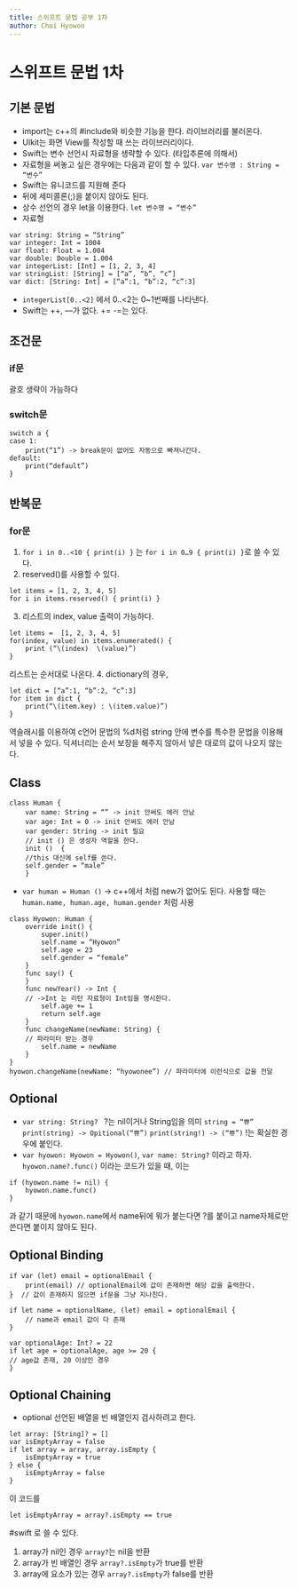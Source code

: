 ```yaml
---
title: 스위프트 문법 공부 1차
author: Choi Hyowon
---
```


# 스위프트 문법 1차
## 기본 문법
* import는 c++의 #include와 비슷한 기능을 한다. 라이브러리를 불러온다.
* UIkit는 화면 View를 작성할 때 쓰는 라이브러리이다.
* Swift는 변수 선언시 자료형을 생략할 수 있다. (타입추론에 의해서)
* 자료형을 써놓고 싶은 경우에는 다음과 같이 할 수 있다.
`var 변수명 : String = “변수”`
* Swift는 유니코드를 지원해 준다
* 뒤에 세미콜론(;)을 붙이지 않아도 된다.
* 상수 선언의 경우 let을 이용한다.
`let 변수명 = “변수”`
* 자료형
```
var string: String = “String”
var integer: Int = 1004
var float: Float = 1.004
var double: Double = 1.004
var integerList: [Int] = [1, 2, 3, 4]
var stringList: [String] = [“a”, “b”, “c”]
var dict: [String: Int] = [“a”:1, “b”:2, “c”:3]
```
* `integerList[0..<2]` 에서 0..<2는 0~1번째를 나타낸다.
* Swift는 ++, —가 없다. += -=는 있다.

## 조건문
### if문
괄호 생략이 가능하다
### switch문
```
switch a {
case 1:
	print(“1”) -> break문이 없어도 자동으로 빠져나간다.
default:
	print(“default”)
}
```
## 반복문
### for문
1. `for i in 0..<10 { print(i) }` 는
`for i in 0…9 { print(i) }`로 쓸 수 있다.
2. reserved()를 사용할 수 있다.
```
let items = [1, 2, 3, 4, 5]
for i in items.reserved() { print(i) }
```
3. 리스트의 index, value 출력이 가능하다.
```
let items =  [1, 2, 3, 4, 5]
for(index, value) in items.enumerated() {
	print (“\(index)  \(value)”)
}
```
리스트는 순서대로 나온다.
4. dictionary의 경우,
```
let dict = [“a”:1, “b”:2, “c”:3]
for item in dict {
	print(“\(item.key) : \(item.value)”)
}
```
역슬래시를 이용하여  c언어 문법의 %d처럼 string 안에 변수를 특수한 문법을 이용해서 넣을 수 있다.
딕셔너리는 순서 보장을 해주지 않아서 넣은 대로의 값이 나오지 않는다.

## Class
```
class Human {
	var name: String = “” -> init 안써도 에러 안남
	var age: Int = 0 -> init 안써도 에러 안남
	var gender: String -> init 필요
	// init () 은 생성자 역할을 한다.
	init ()  {
	//this 대신에 self를 쓴다.
	self.gender = “male”
	}
```
* `var human = Human ()` -> c++에서 처럼 new가 없어도 된다.
사용할 때는 `human.name, human.age, human.gender` 처럼 사용
```
class Hyowon: Human {
	override init() {
		super.init()
		self.name = “Hyowon”
		self.age = 23
		self.gender = “female”
	}
	func say() {
	}
	func newYear() -> Int {
	// ->Int 는 리턴 자료형이 Int임을 명시한다.
		self.age += 1
		return self.age
	}
	func changeName(newName: String) {
	// 파라미터 받는 경우
		self.name = newName
	}
}
hyowon.changeName(newName: “hyowonee”) // 파라미터에 이런식으로 값을 전달
```
## Optional
* `var string: String? ` ?는 nil이거나 String임을 의미
`string = “쀼”`
`print(string) -> Opitional(“쀼”)`
`print(string!) -> (“쀼”)`  !는 확실한 경우에 붙인다.
* `var hyowon: Hyowon = Hyowon()`,
`var name: String?` 이라고 하자.
`hyowon.name?.func()` 이라는 코드가 있을 때, 이는
```
if (hyowon.name != nil) {
	hyowon.name.func()
}
```
 과 같기 때문에 `hyowon.name`에서 name뒤에 뭐가 붙는다면 ?를 붙이고 name자체로만 쓴다면 붙이지 않아도 된다.

## Optional Binding

```
if var (let) email = optionalEmail {
	print(email) // optionalEmail에 값이 존재하면 해당 값을 출력한다.
}  // 값이 존재하지 않으면 if문을 그냥 지나친다.
```

```
if let name = optionalName, (let) email = optionalEmail {
	// name과 email 값이 다 존재
}
```

```
var optionalAge: Int? = 22
if let age = optionalAge, age >= 20 {
// age값 존재, 20 이상인 경우
}
```
## Optional Chaining
* optional 선언된 배열을 빈 배열인지 검사하려고 한다.
```
let array: [String]? = []
var isEmptyArray = false
if let array = array, array.isEmpty {
	isEmptyArray = true
} else {
	isEmptyArray = false
}
```
이 코드를
```
let isEmptyArray = array?.isEmpty == true
```
#swift
 로 쓸 수 있다.
1. array가 nil인 경우 `array?`는 nil을 반환
2. array가 빈 배열인 경우 `array?.isEmpty`가 true를 반환
3. array에 요소가 있는 경우 `array?.isEmpty`가 false를 반환
